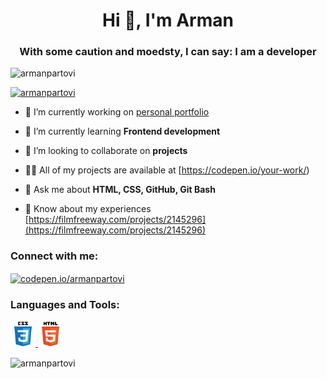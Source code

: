 <h1 align="center">Hi 👋, I'm Arman</h1>
<h3 align="center">With some caution and moedsty, I can say: I am a developer</h3>

<p align="left"> <img src="https://komarev.com/ghpvc/?username=armanpartovi&label=Profile%20views&color=0e75b6&style=flat" alt="armanpartovi" /> </p>

<p align="left"> <a href="https://github.com/ryo-ma/github-profile-trophy"><img src="https://github-profile-trophy.vercel.app/?username=armanpartovi" alt="armanpartovi" /></a> </p>

- 🔭 I’m currently working on [personal portfolio](https://armanpartovi.github.io/Personal-Portfolio-Webpage/)

- 🌱 I’m currently learning **Frontend development**

- 👯 I’m looking to collaborate on **projects**

- 👨‍💻 All of my projects are available at [https://codepen.io/your-work/)

- 💬 Ask me about **HTML, CSS, GitHub, Git Bash**

- 📄 Know about my experiences [https://filmfreeway.com/projects/2145296](https://filmfreeway.com/projects/2145296)

<h3 align="left">Connect with me:</h3>
<p align="left">
<a href="https://codepen.io/codepen.io/armanpartovi" target="blank"><img align="center" src="https://raw.githubusercontent.com/rahuldkjain/github-profile-readme-generator/master/src/images/icons/Social/codepen.svg" alt="codepen.io/armanpartovi" height="30" width="40" /></a>
</p>

<h3 align="left">Languages and Tools:</h3>
<p align="left"> <a href="https://www.w3schools.com/css/" target="_blank" rel="noreferrer"> <img src="https://raw.githubusercontent.com/devicons/devicon/master/icons/css3/css3-original-wordmark.svg" alt="css3" width="40" height="40"/> </a> <a href="https://www.w3.org/html/" target="_blank" rel="noreferrer"> <img src="https://raw.githubusercontent.com/devicons/devicon/master/icons/html5/html5-original-wordmark.svg" alt="html5" width="40" height="40"/> </a> </p>

<p><img align="center" src="https://github-readme-streak-stats.herokuapp.com/?user=armanpartovi&" alt="armanpartovi" /></p>
